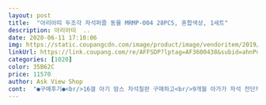 ```yaml
---
layout: post 
title:  "아리아띠 두조각 자석퍼즐 동물 MRMP-004 28PCS, 혼합색상, 1세트" 
description: 아리아띠  ..
date: 2020-06-11 17:10:06 
img: https://static.coupangcdn.com/image/product/image/vendoritem/2019/02/28/3003205081/bc8352f9-ee0f-4e7a-82dc-cea0badaead9.jpg 
linkUrl: https://link.coupang.com/re/AFFSDP?lptag=AF3600438&subid=ahnPublicAsk&pageKey=993964&itemId=2870041&vendorItemId=3003205081&traceid=V0-113-477df2b9c138f1a7 
categories: [1020] 
color: 35B62C 
price: 11570 
author: Ask View Shop 
cont:  "●구매후기●<br/>16갤 아기 맘스 자석칠판 구매하고<br/>9개월 아가가 자석 전단지를 떼고 노는 것을 너무 좋아하는데 매일 통닭 족발만 뜯고 노는 것이 불쌍해 알아보던 중... <br/> 케이스까지 있다는 좋은 평을 믿고 당장 구입하였어요.<br/> 로켓배송 금액이 안맞아 과일까지 구입했는데 과일은 짝이 맞지 않아 일단 교환요청 중이네요... <br/>.<br/><br/>특징<br/>후기<br/>그래도 구강기 아가가 잘 가지고 놀기를 바라는 마음에 바로 아기세제로 세척해서 말려놓고 외출하고 오니 잘 말라있네요.<br/> 행여 자석과 동물이 떨어질까봐 꼼꼼하게 봤는데 그렇지는 않아서 굿!!<br/>그래서 통에 담아 주었는데 부었다가 손에 들고보며 오랫동안 잘 가지고 노네요.<br/> 그림도 귀엽고 아가가 크면 동물 이름도 알려주며 아주 유용하게 잘 가지고 놀 거 같아 만족합니다.<br/><br/>기분좋게 새제품으로 갖고 놀려구요<br/>놀아줄 자석놀이로 동물친구 낙점!!<br/>동물 짝 맞추는 건 어려우니 동물 얼굴만 붙여놓고 놀아요<br/>로켓배송이라 빠르게 잘와서 잘쓰고 있습니다.<br/><br/>며칠 놀다보니 이제 아가가 제법 동물을 잘 뜯네요 ^^<br/>무늬가 많이 지워졌더라고요 ㅠㅠ<br/>무독성, Made in  korea제품이네요.<br/><br/>물티슈로 한번씩 닦아서 사용중이에요.<br/><br/>배송은 로켓배송인 만큼 다음날 아침에 바로 받았구요.<br/> 받자마자 뜯어 짝을 맞춰보니 다행히 동물들은 잘 있더군요.<br/> 케이스 뒷면 설명서를 자세히 보면 03세는 사용안되고 입에 넣지 말라는 경고문구가 보이더군요.<br/><br/>붙여놓고 아가를 데리고가니 역시나 좋아서 막 달려들며 뜯으려 하는데 아직 아가가 뜯고 붙이기엔 너무 딱 붙어있어서 어렵네요 ㅠ<br/>사용하다 보면 그림 지워지는건 좀 아쉬운 부분이에요<br/>상자가 같이 있어서 보관하기가 좋아요.<br/><br/>아기가 스티커를 좋아해서 자석도 한번 사봤어요.<br/><br/>엄마랑 같이 짝도 맞춰보고 노니 재밌네요<br/>울음소리 내며 동물 이름 가르쳐주면서요.<br/><br/>울음소리 흉내도 내고<br/>자석 칠판 구매하기 전에 자석 퍼즐 먼저 구매했어요.<br/> 냉장고에 붙혀놨는데 처음에는 별로 관심없더니 조금씩 관심 보이네요.<br/><br/>자석칠판에 착붙!!!!<br/>잘 가지고 놀면 다른 모양 퍼즐이랑 자석 칠판도 사줘야겠어요.<br/><br/>중고로 살까도 고민했는데 중고로 나온것들은<br/>처음 뜯었을때 냄새가 조금 나던데 금방 날아가네요.<br/><br/>최근에 저희아가가 첫 치아가 났어요.<br/> 무심코 아가 입에 자석이 들어갔다 나왔는데 뜨헉 경악을 했습니다.<br/> 칠이 다 벗겨져서 아이 몸 속이 들어갔다 생각하니 입에 들어간 걸 모르고 있었던 제가 한심하네요.<br/> 치아가 난 구강기 아가는 특히 주의 하셔야 할 듯 해요!!<br/>퍼즐이 도톰하고 딱딱하지않고 약간 말랑해요.<br/><br/>퍼즐크기는 엄마손만 해요<br/>한창 동물에 관심 많을때라 붙여주니<br/>" 
---
```

